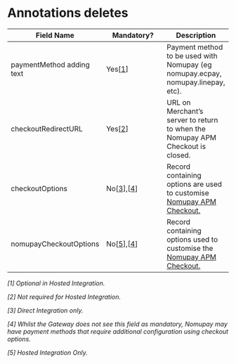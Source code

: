 # Annotations deletes

<table><thead><tr><th>Field Name</th><th width="134.33333333333331">Mandatory?</th><th>Description</th></tr></thead><tbody><tr><td>paymentMethod adding text</td><td>Yes[<a data-footnote-ref href="#user-content-fn-1">1</a>]</td><td>Payment method to be used with Nomupay (eg nomupay.ecpay, nomupay.linepay, etc).</td></tr><tr><td>checkoutRedirectURL</td><td>Yes[<a data-footnote-ref href="#user-content-fn-2">2</a>]</td><td>URL on Merchant’s server to return to when the Nomupay APM Checkout is closed.</td></tr><tr><td>checkoutOptions</td><td>No[<a data-footnote-ref href="#user-content-fn-3">3</a>],[<a data-footnote-ref href="#user-content-fn-4">4</a>]</td><td>Record containing options are used to customise <a href="page-3.md#checkout-options-hosted-and-direct-integration">Nomupay APM Checkout.</a></td></tr><tr><td>nomupayCheckoutOptions</td><td>No[<a data-footnote-ref href="#user-content-fn-5">5</a>],[<a data-footnote-ref href="#user-content-fn-6">4</a>]</td><td>Record containing options used to customise the <a href="page-3.md#checkout-options-hosted-and-direct-integration">Nomupay APM Checkout.</a></td></tr></tbody></table>

_\[1] Optional in Hosted Integration._

_\[2] Not required for Hosted Integration._

_\[3] Direct Integration only._

_\[4] Whilst the Gateway does not see this field as mandatory, Nomupay may have payment methods that require additional configuration using checkout options._

_\[5] Hosted Integration Only._

[^1]: Optional in Hosted Integration.

[^2]: _Not required for Hosted Integration._

[^3]: Direct Integration only.

[^4]: _Whilst the Gateway does not see this field as mandatory, Nomupay may have payment methods that require additional configuration using checkout options._

[^5]: Hosted Integration Only.

[^6]: _Whilst the Gateway does not see this field as mandatory, Nomupay may have payment methods that require additional configuration using checkout options._
